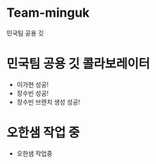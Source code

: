 # Team-minguk
민국팀 공용 깃

# 민국팀 공용 깃 콜라보레이터
- 이가현 성공!
- 장수빈 성공!
- 장수빈 브렌치 생성 성공!

# 오한샘 작업 중
 - 오한샘 작업중
